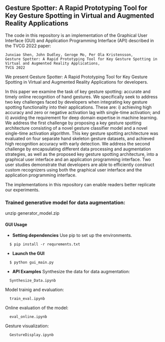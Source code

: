 ## Gesture Spotter: A Rapid Prototyping Tool for Key Gesture Spotting in Virtual and Augmented Reality Applications
The code in this repository is an implementation of the Graphical User Interface (GUI) and Application Programming Interface (API) described in the TVCG 2022 paper:

	Junxiao Shen, John Dudley, Geroge Mo, Per Ola Kristensson,
	Gesture Spotter: A Rapid Prototyping Tool for Key Gesture Spotting in Virtual and Augmented Reality Applications, 
	TVCG 2022
    
    
We present Gesture Spotter: A Rapid Prototyping Tool for Key Gesture Spotting in Virtual and Augmented Reality Applications for developers. 

In this paper we examine the task of key gesture spotting: accurate and timely online recognition of hand gestures. We specifically seek to address two key challenges faced by developers when integrating key gesture spotting functionality into their applications. These are: i) achieving high accuracy and zero or negative activation lag with single-time activation; and ii) avoiding the requirement for deep domain expertise in machine learning. We address the first challenge by proposing a key gesture spotting architecture consisting of a novel gesture classifier model and a novel single-time activation algorithm. This key gesture spotting architecture was evaluated on four separate hand skeleton gesture datasets, and achieved high recognition accuracy with early detection. We address the second challenge by encapsulating different data processing and augmentation strategies, as well as the proposed key gesture spotting architecture, into a graphical user interface and an application programming interface. Two user studies demonstrate that developers are able to efficiently construct custom recognizers using both the graphical user interface and the application programming interface.


The implementations in this repository can enable readers better replicate our experiments. 

### Trained generative model for data augmentation: 
unzip generator_model.zip


#### GUI Usage
- **Setting dependencies** 
Use pip to set up the environments.
```
  $ pip install -r requrements.txt
```

- **Launch the GUI**
```
  $ python gui_main.py
```

- **API Examples**
Synthesize the data for data augmentation:
```
  Synthesize_Data.ipynb
```

Model trainig and evaluation:
```
  train_eval.ipynb
```

Online evaluation of the model:
```
  eval_online.ipynb
```

Gesture visualization:
```
  GestureDisplay.ipynb
```


